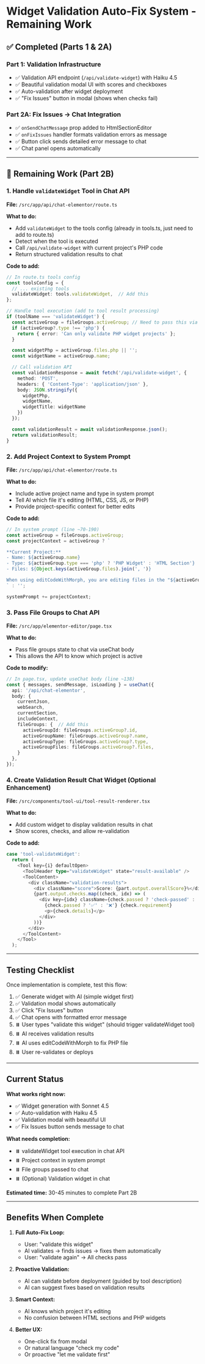 # Widget Validation Auto-Fix System - Remaining Work

## ✅ Completed (Parts 1 & 2A)

### Part 1: Validation Infrastructure
- ✅ Validation API endpoint (`/api/validate-widget`) with Haiku 4.5
- ✅ Beautiful validation modal UI with scores and checkboxes
- ✅ Auto-validation after widget deployment
- ✅ "Fix Issues" button in modal (shows when checks fail)

### Part 2A: Fix Issues → Chat Integration
- ✅ `onSendChatMessage` prop added to HtmlSectionEditor
- ✅ `onFixIssues` handler formats validation errors as message
- ✅ Button click sends detailed error message to chat
- ✅ Chat panel opens automatically

---

## 🚧 Remaining Work (Part 2B)

### 1. Handle `validateWidget` Tool in Chat API

**File:** `/src/app/api/chat-elementor/route.ts`

**What to do:**
- Add `validateWidget` to the tools config (already in tools.ts, just need to add to route.ts)
- Detect when the tool is executed
- Call `/api/validate-widget` with current project's PHP code
- Return structured validation results to chat

**Code to add:**
```typescript
// In route.ts tools config
const toolsConfig = {
  // ... existing tools
  validateWidget: tools.validateWidget,  // Add this
};

// Handle tool execution (add to tool result processing)
if (toolName === 'validateWidget') {
  const activeGroup = fileGroups.activeGroup; // Need to pass this via body
  if (activeGroup?.type !== 'php') {
    return { error: 'Can only validate PHP widget projects' };
  }

  const widgetPhp = activeGroup.files.php || '';
  const widgetName = activeGroup.name;

  // Call validation API
  const validationResponse = await fetch('/api/validate-widget', {
    method: 'POST',
    headers: { 'Content-Type': 'application/json' },
    body: JSON.stringify({
      widgetPhp,
      widgetName,
      widgetTitle: widgetName
    })
  });

  const validationResult = await validationResponse.json();
  return validationResult;
}
```

### 2. Add Project Context to System Prompt

**File:** `/src/app/api/chat-elementor/route.ts`

**What to do:**
- Include active project name and type in system prompt
- Tell AI which file it's editing (HTML, CSS, JS, or PHP)
- Provide project-specific context for better edits

**Code to add:**
```typescript
// In system prompt (line ~70-190)
const activeGroup = fileGroups.activeGroup;
const projectContext = activeGroup ? `

**Current Project:**
- Name: ${activeGroup.name}
- Type: ${activeGroup.type === 'php' ? 'PHP Widget' : 'HTML Section'}
- Files: ${Object.keys(activeGroup.files).join(', ')}

When using editCodeWithMorph, you are editing files in the "${activeGroup.name}" project.
` : '';

systemPrompt += projectContext;
```

### 3. Pass File Groups to Chat API

**File:** `/src/app/elementor-editor/page.tsx`

**What to do:**
- Pass file groups state to chat via useChat body
- This allows the API to know which project is active

**Code to modify:**
```typescript
// In page.tsx, update useChat body (line ~138)
const { messages, sendMessage, isLoading } = useChat({
  api: '/api/chat-elementor',
  body: {
    currentJson,
    webSearch,
    currentSection,
    includeContext,
    fileGroups: {  // Add this
      activeGroupId: fileGroups.activeGroup?.id,
      activeGroupName: fileGroups.activeGroup?.name,
      activeGroupType: fileGroups.activeGroup?.type,
      activeGroupFiles: fileGroups.activeGroup?.files,
    }
  },
});
```

### 4. Create Validation Result Chat Widget (Optional Enhancement)

**File:** `/src/components/tool-ui/tool-result-renderer.tsx`

**What to do:**
- Add custom widget to display validation results in chat
- Show scores, checks, and allow re-validation

**Code to add:**
```typescript
case 'tool-validateWidget':
  return (
    <Tool key={i} defaultOpen>
      <ToolHeader type="validateWidget" state="result-available" />
      <ToolContent>
        <div className="validation-results">
          <div className="score">Score: {part.output.overallScore}%</div>
          {part.output.checks.map((check, idx) => (
            <div key={idx} className={check.passed ? 'check-passed' : 'check-failed'}>
              {check.passed ? '✅' : '❌'} {check.requirement}
              <p>{check.details}</p>
            </div>
          ))}
        </div>
      </ToolContent>
    </Tool>
  );
```

---

## Testing Checklist

Once implementation is complete, test this flow:

1. ✅ Generate widget with AI (simple widget first)
2. ✅ Validation modal shows automatically
3. ✅ Click "Fix Issues" button
4. ✅ Chat opens with formatted error message
5. ⏸️ User types "validate this widget" (should trigger validateWidget tool)
6. ⏸️ AI receives validation results
7. ⏸️ AI uses editCodeWithMorph to fix PHP file
8. ⏸️ User re-validates or deploys

---

## Current Status

**What works right now:**
- ✅ Widget generation with Sonnet 4.5
- ✅ Auto-validation with Haiku 4.5
- ✅ Validation modal with beautiful UI
- ✅ Fix Issues button sends message to chat

**What needs completion:**
- ⏸️ validateWidget tool execution in chat API
- ⏸️ Project context in system prompt
- ⏸️ File groups passed to chat
- ⏸️ (Optional) Validation widget in chat

**Estimated time:** 30-45 minutes to complete Part 2B

---

## Benefits When Complete

1. **Full Auto-Fix Loop:**
   - User: "validate this widget"
   - AI validates → finds issues → fixes them automatically
   - User: "validate again" → All checks pass

2. **Proactive Validation:**
   - AI can validate before deployment (guided by tool description)
   - AI can suggest fixes based on validation results

3. **Smart Context:**
   - AI knows which project it's editing
   - No confusion between HTML sections and PHP widgets

4. **Better UX:**
   - One-click fix from modal
   - Or natural language "check my code"
   - Or proactive "let me validate first"
